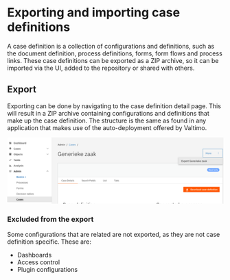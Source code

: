 # Exporting and importing case definitions

A case definition is a collection of configurations and definitions, such as the document definition, process
definitions, forms, form flows and process links. These case definitions can be exported as a ZIP archive, so it can
be imported via the UI, added to the repository or shared with others.

## Export

Exporting can be done by navigating to the case definition detail page. This will result in a ZIP archive containing 
configurations and definitions that make up the case definition. The structure is the same as found in any application
that makes use of the auto-deployment offered by Valtimo.

![Exporting a case definition](img/export-case-definition.png)

### Excluded from the export

Some configurations that are related are not exported, as they are not case definition specific. These are:
- Dashboards
- Access control
- Plugin configurations